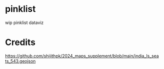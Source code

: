 # pinklist
wip pinklist dataviz

# Credits
https://github.com/shijithpk/2024_maps_supplement/blob/main/india_ls_seats_543.geojson